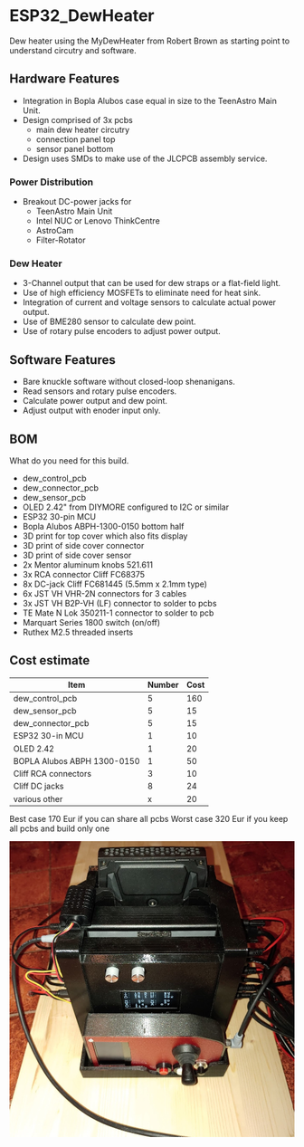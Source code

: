 # ESP32_DewHeater
Dew heater using the MyDewHeater from Robert Brown as starting point to understand circutry and software.

## Hardware Features
* Integration in Bopla Alubos case equal in size to the TeenAstro Main Unit.
* Design comprised of 3x pcbs
   * main dew heater circutry
   * connection panel top
   * sensor panel bottom
* Design uses SMDs to make use of the JLCPCB assembly service.

### Power Distribution
* Breakout DC-power jacks for
   * TeenAstro Main Unit
   * Intel NUC or Lenovo ThinkCentre
   * AstroCam
   * Filter-Rotator
### Dew Heater
* 3-Channel output that can be used for dew straps or a flat-field light.
* Use of high efficiency MOSFETs to eliminate need for heat sink.
* Integration of current and voltage sensors to calculate actual power output.
* Use of BME280 sensor to calculate dew point.
* Use of rotary pulse encoders to adjust power output.

## Software Features
* Bare knuckle software without closed-loop shenanigans.
* Read sensors and rotary pulse encoders.
* Calculate power output and dew point.
* Adjust output with enoder input only.

## BOM
What do you need for this build.
* dew_control_pcb
* dew_connector_pcb
* dew_sensor_pcb
* OLED 2.42" from DIYMORE configured to I2C or similar
* ESP32 30-pin MCU
* Bopla Alubos ABPH-1300-0150 bottom half
* 3D print for top cover which also fits display
* 3D print of side cover connector
* 3D print of side cover sensor
* 2x Mentor aluminum knobs 521.611
* 3x RCA connector Cliff FC68375
* 8x DC-jack Cliff FC681445 (5.5mm x 2.1mm type)
* 6x JST VH VHR-2N connectors for 3 cables
* 3x JST VH B2P-VH (LF) connector to solder to pcbs
* TE Mate N Lok 350211-1 connector to solder to pcb
* Marquart Series 1800 switch (on/off)
* Ruthex M2.5 threaded inserts

## Cost estimate
| Item | Number | Cost |
|-----|-----|-----|
| dew_control_pcb | 5 | 160|
| dew_sensor_pcb | 5 | 15|
| dew_connector_pcb | 5 | 15|
| ESP32 30-in MCU | 1 | 10|
| OLED 2.42 | 1 | 20|
| BOPLA Alubos ABPH 1300-0150 | 1 | 50|
| Cliff RCA connectors | 3 | 10 |
| Cliff DC jacks | 8 | 24 |
| various other | x | 20 |

Best case 170 Eur if you can share all pcbs
Worst case 320 Eur if you keep all pcbs and build only one

![running](/hardware/img/dew_complete.jpg)



